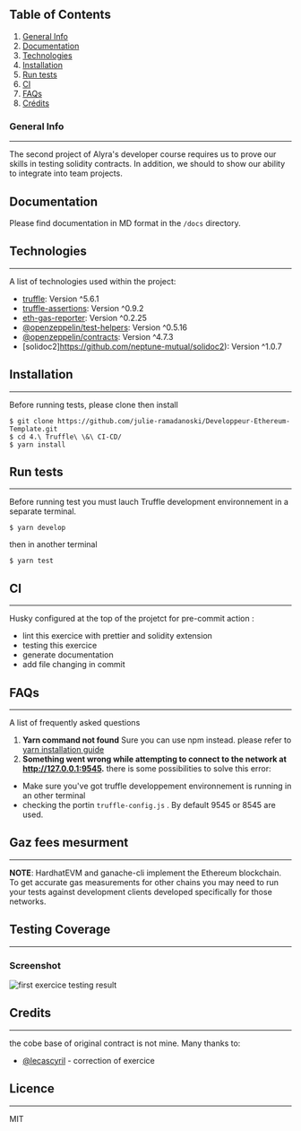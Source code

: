 ## Table of Contents

1. [General Info](#general-info)
1. [Documentation](#documentation)
1. [Technologies](#technologies)
1. [Installation](#installation)
1. [Run tests](#run-testing)
1. [CI](#ci)
1. [FAQs](#faqs)
1. [Crédits](#credits)

### General Info

---

The second project of Alyra's developer course requires us to prove our skills in testing solidity contracts. In addition, we should to show our ability to integrate into team projects.

## Documentation

Please find documentation in MD format in the `/docs` directory.

## Technologies

---

A list of technologies used within the project:

- [truffle](https://github.com/trufflesuite/truffle): Version ^5.6.1
- [truffle-assertions](https://github.com/rkalis/truffle-assertions): Version ^0.9.2
- [eth-gas-reporter](https://github.com/cgewecke/eth-gas-reporter): Version ^0.2.25
- [@openzeppelin/test-helpers](https://github.com/OpenZeppelin/openzeppelin-test-helpers): Version ^0.5.16
- [@openzeppelin/contracts](https://github.com/OpenZeppelin/openzeppelin-contracts): Version ^4.7.3
- [solidoc2]https://github.com/neptune-mutual/solidoc2): Version ^1.0.7

## Installation

---

Before running tests, please clone then install

```
$ git clone https://github.com/julie-ramadanoski/Developpeur-Ethereum-Template.git
$ cd 4.\ Truffle\ \&\ CI-CD/
$ yarn install
```

## Run tests

---

Before running test you must lauch Truffle development environnement in a separate terminal.

```
$ yarn develop
```

then in another terminal

```
$ yarn test
```

## CI

---

Husky configured at the top of the projetct for pre-commit action :

- lint this exercice with prettier and solidity extension
- testing this exercice
- generate documentation
- add file changing in commit

## FAQs

---

A list of frequently asked questions

1. **Yarn command not found**
   Sure you can use npm instead. please refer to [yarn installation guide](https://yarnpkg.com/getting-started/install)
2. **Something went wrong while attempting to connect to the network at http://127.0.0.1:9545.**
   there is some possibilities to solve this error:

- Make sure you've got truffle developpement environnement is running in an other terminal
- checking the portin `truffle-config.js` . By default 9545 or 8545 are used.

## Gaz fees mesurment

---

**NOTE**: HardhatEVM and ganache-cli implement the Ethereum blockchain. To get accurate gas measurements for other chains you may need to run your tests against development clients developed specifically for those networks.

## Testing Coverage

---

### Screenshot

![first exercice testing result](https://cdn.discordapp.com/attachments/1018853513138274315/1031316704011227186/unknown.png)

## Credits

---

the cobe base of original contract is not mine. Many thanks to:

- [@lecascyril](https://github.com/lecascyril/CodesRinkeby/blob/main/voting.sol) - correction of exercice

## Licence

---

MIT
